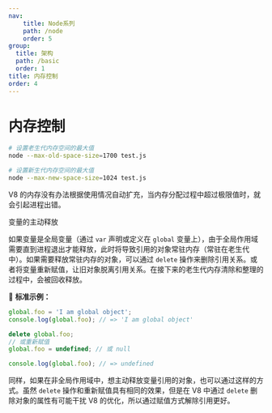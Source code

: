 ```yaml
---
nav:
    title: Node系列
    path: /node
    order: 5
group:
  title: 架构
  path: /basic
  order: 1  
title: 内存控制
order: 4
---
```


# 内存控制

```bash
# 设置老生代内存空间的最大值
node --max-old-space-size=1700 test.js

# 设置新生代内存空间的最大值
node --max-new-space-size=1024 test.js
```

V8 的内存没有办法根据使用情况自动扩充，当内存分配过程中超过极限值时，就会引起进程出错。

变量的主动释放

如果变量是全局变量（通过 `var` 声明或定义在 `global` 变量上），由于全局作用域需要直到进程退出才能释放，此时将导致引用的对象常驻内存（常驻在老生代中）。如果需要释放常驻内存的对象，可以通过 `delete` 操作来删除引用关系。或者将变量重新赋值，让旧对象脱离引用关系。在接下来的老生代内存清除和整理的过程中，会被回收释放。

🌰 **标准示例：**

```js
global.foo = 'I am global object';
console.log(global.foo); // => 'I am global object'

delete global.foo;
// 或重新赋值
global.foo = undefined; // 或 null

console.log(global.foo); // => undefined
```

同样，如果在非全局作用域中，想主动释放变量引用的对象，也可以通过这样的方式。虽然 `delete` 操作和重新赋值具有相同的效果，但是在 V8 中通过 `delete` 删除对象的属性有可能干扰 V8 的优化，所以通过赋值方式解除引用更好。

